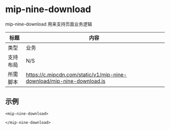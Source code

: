 ﻿# mip-nine-download

mip-nine-download 用来支持页面业务逻辑

标题|内容
----|----
类型|业务
支持布局|N/S
所需脚本|https://c.mipcdn.com/static/v1/mip-nine-download/mip-nine-download.js

## 示例

```
<mip-nine-download>

</mip-nine-download>
```
